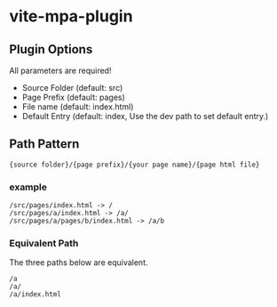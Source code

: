 # vite-mpa-plugin

## Plugin Options
All parameters are required!
- Source Folder
(default: src)
- Page Prefix
(default: pages)
- File name
(default: index.html)
- Default Entry
(default: index, Use the dev path to set default entry.)
## Path Pattern
```
{source folder}/{page prefix}/{your page name}/{page html file}
```

### example
```
/src/pages/index.html -> /
/src/pages/a/index.html -> /a/ 
/src/pages/a/pages/b/index.html -> /a/b
```

### Equivalent Path
The three paths below are equivalent.
```
/a
/a/
/a/index.html
```